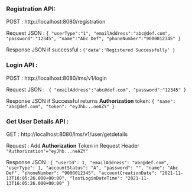 

### Registration API:

POST : http://localhost:8080/registration

Request JSON : 
`{
"userType":"1",
"emailAddress":"abc@def.com",
"password":"12345",
"name":"Abc Def",
"phoneNumber":"9000012345"
}`

Response JSON if successful : `{'data':'Registered Successfully'
}`



### Login API :

POST : http://localhost:8080/lms/v1/login

Request JSON : `
{
"emailAddress":"abc@def.com",
"password":"12345"
}`

Response JSON if Successful returns **Authorization** token: `{
"name": "abc@def.com",
"token": "eyJhb...neAZY"
}`

### Get User Details API :
GET : http://localhost:8080/lms/v1/user/getdetails

Request : Add **Authorization** Token in Request Header
`"Authorization"="eyJhb...neAZY"`

Response JSON : `{
"userId": 1,
"emailAddress": "abc@def.com",
"userType": 1,
"accountStatus": "A",
"password": "",
"name": "Abc Def",
"phoneNumber": "9000012345",
"accountCreationDate": "2021-11-13T16:05:26.000+00:00",
"lastLoginDateTime": "2021-11-13T16:05:26.000+00:00"
}`